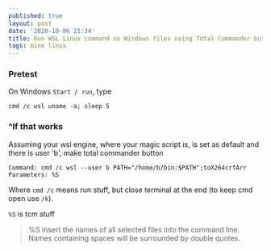 ```yaml
---
published: true
layout: post
date: '2020-10-06 21:34'
title: Run WSL Linux command on Windows files using Total Commander button
tags: mine linux 
---
```

### Pretest

On Windows `Start / run`, type

    cmd /c wsl uname -a; sleep 5

### ^If that works

Assuming your wsl engine, where your magic script is, is set as default and there is user 'b', make total commander button

    Command: cmd /c wsl --user b PATH="/home/b/bin:$PATH";toX264crfArr
    Parameters: %S

Where `cmd /c` means run stuff, but close terminal at the end (to keep cmd open use `/k`). 

`%S` is tcm stuff  
> %S insert the names of all selected files into the command line. Names containing spaces will be surrounded by double quotes. 
